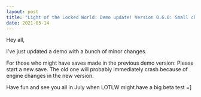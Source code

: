 ```yaml
---
layout: post
title: "Light of the Locked World: Demo update! Version 0.6.0: Small changes"
date: 2021-05-14
---
```


Hey all,

I've just updated a demo with a bunch of minor changes.

For those who might have saves made in the previous demo version: Please start a new save.
The old one will probably immediately crash because of engine changes in the new version.

Have fun and see you all in July when LOTLW might have a big beta test =]
